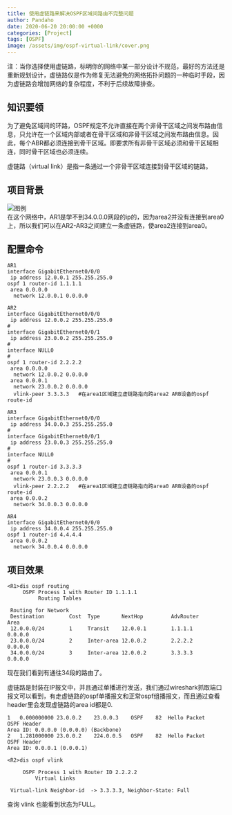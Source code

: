 ```yaml
---
title: 使用虚链路来解决OSPF区域间路由不完整问题
author: Pandaho
date: 2020-06-20 20:00:00 +0000
categories: [Project] 
tags: [OSPF]
image: /assets/img/ospf-virtual-link/cover.png
---
```


注：当你选择使用虚链路，标明你的网络中某一部分设计不规范，最好的方法还是重新规划设计，虚链路仅是作为修复无法避免的网络拓扑问题的一种临时手段，因为虚链路会增加网络的复杂程度，不利于后续故障排查。


##  知识要领

为了避免区域间的环路，OSPF规定不允许直接在两个非骨干区域之间发布路由信息，只允许在一个区域内部或者在骨干区域和非骨干区域之间发布路由信息。因此，每个ABR都必须连接到骨干区域。即要求所有非骨干区域必须和骨干区域相连，同时骨干区域也必须连续。

虚链路（virtual link）是指一条通过一个非骨干区域连接到骨干区域的链路。

##  项目背景
![图例](https://www.pandaho3.cn/assets/img/ospf-virtual-link/1.png)  
在这个网络中，AR1是学不到34.0.0.0网段的ip的，因为area2并没有连接到area0上，所以我们可以在AR2-AR3之间建立一条虚链路，使area2连接到area0。

##  配置命令
```
AR1
interface GigabitEthernet0/0/0
 ip address 12.0.0.1 255.255.255.0 
ospf 1 router-id 1.1.1.1 
 area 0.0.0.0 
  network 12.0.0.1 0.0.0.0 
```

```
AR2
interface GigabitEthernet0/0/0
 ip address 12.0.0.2 255.255.255.0 
#
interface GigabitEthernet0/0/1
 ip address 23.0.0.2 255.255.255.0 
#
interface NULL0
#
ospf 1 router-id 2.2.2.2 
 area 0.0.0.0 
  network 12.0.0.2 0.0.0.0 
 area 0.0.0.1 
  network 23.0.0.2 0.0.0.0 
  vlink-peer 3.3.3.3   #在area1区域建立虚链路指向跨area2 ARB设备的ospf route-id
```

```
AR3
interface GigabitEthernet0/0/0
 ip address 34.0.0.3 255.255.255.0 
#
interface GigabitEthernet0/0/1
 ip address 23.0.0.3 255.255.255.0 
#
interface NULL0
#
ospf 1 router-id 3.3.3.3 
 area 0.0.0.1 
  network 23.0.0.3 0.0.0.0 
  vlink-peer 2.2.2.2   #在area1区域建立虚链路指向跨area0 ARB设备的ospf route-id
 area 0.0.0.2 
  network 34.0.0.3 0.0.0.0 
```

```
AR4
interface GigabitEthernet0/0/0
 ip address 34.0.0.4 255.255.255.0 
ospf 1 router-id 4.4.4.4 
 area 0.0.0.2 
  network 34.0.0.4 0.0.0.0 

```

##  项目效果

```
<R1>dis ospf routing 
	 OSPF Process 1 with Router ID 1.1.1.1
		  Routing Tables 

 Routing for Network 
 Destination        Cost  Type       NextHop         AdvRouter       Area
 12.0.0.0/24        1     Transit    12.0.0.1        1.1.1.1         0.0.0.0
 23.0.0.0/24        2     Inter-area 12.0.0.2        2.2.2.2         0.0.0.0
 34.0.0.0/24        3     Inter-area 12.0.0.2        3.3.3.3         0.0.0.0
```

现在我们看到有通往34段的路由了。

虚链路是封装在IP报文中，并且通过单播进行发送，我们通过wireshark抓取端口报文可以看到，有走虚链路的ospf单播报文和正常ospf组播报文，而且通过查看header里会发现虚链路的area id都是0.

```
1	0.000000000	23.0.0.2	23.0.0.3	OSPF	82	Hello Packet
OSPF Header
Area ID: 0.0.0.0 (0.0.0.0) (Backbone)
2	1.281000000	23.0.0.2	224.0.0.5	OSPF	82	Hello Packet
OSPF Header
Area ID: 0.0.0.1 (0.0.0.1)
```

```
<R2>dis ospf vlink 

	 OSPF Process 1 with Router ID 2.2.2.2
		 Virtual Links 

 Virtual-link Neighbor-id  -> 3.3.3.3, Neighbor-State: Full
```

查询 vlink 也能看到状态为FULL。